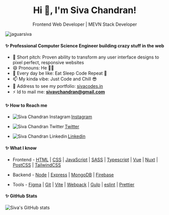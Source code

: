 
<h1 align="center"> Hi 👋, I'm Siva Chandran! </h1>

<p align="center"> Frontend Web Developer | MEVN Stack Developer </p>

 <img src="https://komarev.com/ghpvc/?username=jaguarsiva&label=Profile%20views&color=129e00&style=plastic" alt="jaguarsiva" />

#### ✨ Professional Computer Science Engineer building crazy stuff in the web

-   🌱 Short pitch: Proven ability to transform any user interface designs to pixel perfect, responsive websites
-   😄 Pronouns: He 👨‍🦰
-   💬 Every day be like: Eat Sleep Code Repeat 🔁
-   📫 My kinda vibe: Just Code and Chill 😎
-   🔭 Address to see my portfolio: [sivacodes.in](https://sivacodes.in)
-   ⚡ Id to mail me: **sivavchandran@gmail.com**

#### ✨ How to Reach me

- [<img align="left" src="https://jaguarsiva.github.io/jaguarsiva/images/instagram.png" alt="Siva Chandran Instagram" /> Instagram](https://www.instagram.com/siva_vchandran/)

- [<img align="left" src="https://jaguarsiva.github.io/jaguarsiva/images/twitter.png" alt="Siva Chandran Twitter" /> Twitter](https://twitter.com/siva_vchandran)

- [<img align="left" src="https://jaguarsiva.github.io/jaguarsiva/images/linkedin.png" alt="Siva Chandran Linkedin" /> Linkedin](https://www.linkedin.com/in/sivavchandran/)


#### ✨ What I know

-   Frontend -
    [HTML](https://www.w3schools.com/html/) |
    [CSS](https://www.w3schools.com/css/) |
    [JavaScript](https://www.w3schools.com/js/) |
    [SASS](https://sass-lang.com/) |
    [Typescript](https://www.typescriptlang.org/) |
    [Vue](https://vuejs.org/) |
    [Nuxt](nuxtjs.org) |
    [PostCSS](https://postcss.org/) |
    [TailwindCSS](https://tailwindcss.com/)

-   Backend -
    [Node](https://nodejs.org/en/) |
    [Express](https://expressjs.com/) |
    [MongoDB](https://www.mongodb.com/) |
    [Firebase](https://firebase.google.com/)

-   Tools -
    [Figma](https://www.figma.com/) |
    [Git](https://git-scm.com/) |
    [Vite](https://vitejs.dev/) |
    [Webpack](https://webpack.js.org/) |
    [Gulp](https://gulpjs.com/) |
    [eslint](https://eslint.org/) |
    [Prettier](https://prettier.io/)

#### ✨ GitHub Stats

![Siva's GitHub stats](https://github-readme-stats.vercel.app/api?username=jaguarsiva&count_private=true)

<!--
**jaguarsiva/jaguarsiva** is a ✨ _special_ ✨ repository because its `README.md` (this file) appears on your GitHub profile.

Here are some ideas to get you started:

- 🔭 I’m currently working on ...
- 🌱 I’m currently learning ...
- 👯 I’m looking to collaborate on ...
- 🤔 I’m looking for help with ...
- 💬 Ask me about ...
- 📫 How to reach me: ...
- 😄 Pronouns: ...
- ⚡ Fun fact: ...
-->
